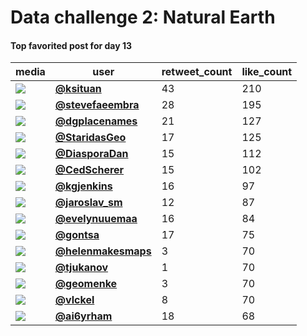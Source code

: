 # Data challenge 2: Natural Earth

#### Top favorited post for day 13
| media                                                                                         | user                                                                                 |   retweet_count |   like_count |
|-----------------------------------------------------------------------------------------------|--------------------------------------------------------------------------------------|-----------------|--------------|
| ![](https://pbs.twimg.com/media/FD5ZGScX0Dwc1Zj.jpg)                                          | **[@ksituan](https://twitter.com/ksituan/status/1459547602710577153)**               |              43 |          210 |
| ![](https://pbs.twimg.com/ext_tw_video_thumb/1459417443357634562/pu/img/FoARHNNZfvwe0utU.jpg) | **[@stevefaeembra](https://twitter.com/stevefaeembra/status/1459417503453560834)**   |              28 |          195 |
| ![](https://pbs.twimg.com/media/FEE5UVCWQAMM7dM.jpg)                                          | **[@dgplacenames](https://twitter.com/dgplacenames/status/1459511204423086082)**     |              21 |          127 |
| ![](https://pbs.twimg.com/media/FEEui-MXsAEhxg_.jpg)                                          | **[@StaridasGeo](https://twitter.com/StaridasGeo/status/1459499608644767753)**       |              17 |          125 |
| ![](https://pbs.twimg.com/media/FEEl57nWUAE5yO0.jpg)                                          | **[@DiasporaDan](https://twitter.com/DiasporaDan/status/1459489435628806155)**       |              15 |          112 |
| ![](https://pbs.twimg.com/media/FEFNgBpXIAEhnsh.jpg)                                          | **[@CedScherer](https://twitter.com/CedScherer/status/1459533155782647814)**         |              15 |          102 |
| ![](https://pbs.twimg.com/media/FEC3A7eXoAIXl-M.jpg)                                          | **[@kgjenkins](https://twitter.com/kgjenkins/status/1459367547170701315)**           |              16 |           97 |
| ![](https://pbs.twimg.com/media/FEFtCjlXIAINLA0.png)                                          | **[@jaroslav_sm](https://twitter.com/jaroslav_sm/status/1459567847626227721)**       |              12 |           87 |
| ![](https://pbs.twimg.com/media/FEDiCUiWYAAEKCo.jpg)                                          | **[@evelynuuemaa](https://twitter.com/evelynuuemaa/status/1459415621255544832)**     |              16 |           84 |
| ![](https://pbs.twimg.com/media/FEGWbEAX0AEbUkC.jpg)                                          | **[@gontsa](https://twitter.com/gontsa/status/1459617768651857924)**                 |              17 |           75 |
| ![](https://pbs.twimg.com/media/FEEtrTfWYAY5mI1.jpg)                                          | **[@helenmakesmaps](https://twitter.com/helenmakesmaps/status/1459498440132595721)** |               3 |           70 |
| ![](https://pbs.twimg.com/media/FD_v6l8XsAU1a0E.png)                                          | **[@tjukanov](https://twitter.com/tjukanov/status/1459420011890622471)**             |               1 |           70 |
| ![](https://pbs.twimg.com/media/FEEzdf-XwAAmrBs.jpg)                                          | **[@geomenke](https://twitter.com/geomenke/status/1459504381976584200)**             |               3 |           70 |
| ![](https://pbs.twimg.com/media/FEFzrV-XsAIpkUo.jpg)                                          | **[@vlckel](https://twitter.com/vlckel/status/1459574948377333768)**                 |               8 |           70 |
| ![](https://pbs.twimg.com/tweet_video_thumb/FEGLI2jUYAUVopd.jpg)                              | **[@ai6yrham](https://twitter.com/ai6yrham/status/1459602466719223812)**             |              18 |           68 |
 
